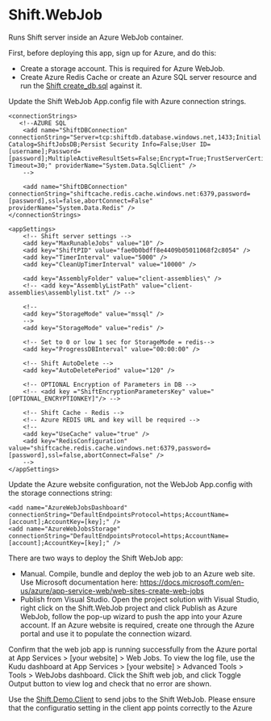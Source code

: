 # Shift.WebJob
Runs Shift server inside an Azure WebJob container.

First, before deploying this app, sign up for Azure, and do this:
- Create a storage account. This is required for Azure WebJob.
- Create Azure Redis Cache or create an Azure SQL server resource and run the [Shift create_db.sql](https://github.com/hhalim/Shift/blob/master/Shift/Database/create_db.sql) against it.

Update the Shift WebJob App.config file with Azure connection strings.
```
<connectionStrings>
   <!--AZURE SQL 
    <add name="ShiftDBConnection" connectionString="Server=tcp:shiftdb.database.windows.net,1433;Initial Catalog=ShiftJobsDB;Persist Security Info=False;User ID=[username];Password=[password];MultipleActiveResultSets=False;Encrypt=True;TrustServerCertificate=False;Connection Timeout=30;" providerName="System.Data.SqlClient" />
    -->
    
    <add name="ShiftDBConnection" connectionString="shiftcache.redis.cache.windows.net:6379,password=[password],ssl=false,abortConnect=False" providerName="System.Data.Redis" />
</connectionStrings>

<appSettings>
    <!-- Shift server settings -->
    <add key="MaxRunableJobs" value="10" />
    <add key="ShiftPID" value="fae0b0bdff8e4409b05011068f2c8054" />
    <add key="TimerInterval" value="5000" />
    <add key="CleanUpTimerInterval" value="10000" />

    <add key="AssemblyFolder" value="client-assemblies\" />
    <!-- <add key="AssemblyListPath" value="client-assemblies\assemblylist.txt" /> -->

    <!-- 
    <add key="StorageMode" value="mssql" />
    -->
    <add key="StorageMode" value="redis" />

    <!-- Set to 0 or low 1 sec for StorageMode = redis-->
    <add key="ProgressDBInterval" value="00:00:00" />
    
    <!-- Shift AutoDelete -->
    <add key="AutoDeletePeriod" value="120" />

    <!-- OPTIONAL Encryption of Parameters in DB -->
    <!-- <add key ="ShiftEncryptionParametersKey" value="[OPTIONAL_ENCRYPTIONKEY]"/> -->

    <!-- Shift Cache - Redis -->
    <!-- Azure REDIS URL and key will be required -->
    <!--
    <add key="UseCache" value="true" /> 
    <add key="RedisConfiguration" value="shiftcache.redis.cache.windows.net:6379,password=[password],ssl=false,abortConnect=False" />
    -->
</appSettings>
```

Update the Azure website configuration, not the WebJob App.config with the storage connections string:
```
<add name="AzureWebJobsDashboard" connectionString="DefaultEndpointsProtocol=https;AccountName=[account];AccountKey=[key];" />
<add name="AzureWebJobsStorage" connectionString="DefaultEndpointsProtocol=https;AccountName=[account];AccountKey=[key];" />
```

There are two ways to deploy the Shift WebJob app:
- Manual. Compile, bundle and deploy the web job to an Azure web site. Use Microsoft documentation here: <https://docs.microsoft.com/en-us/azure/app-service-web/web-sites-create-web-jobs>
- Publish from Visual Studio. Open the project solution with Visual Studio, right click on the Shift.WebJob project and click Publish as Azure WebJob, follow the pop-up wizard to push the app into your Azure account. If an Azure website is required, create one through the Azure portal and use it to populate the connection wizard.

Confirm that the web job app is running successfully from the Azure portal at App Services > [your website] > Web Jobs. To view the log file, use the Kudu dashboard at App Services > [your website] > Advanced Tools > Tools > WebJobs dashboard. Click the Shift web job, and click Toggle Output button to view log and check that no error are shown.

Use the [Shift.Demo.Client](https://github.com/hhalim/Shift.Demo.Client) to send jobs to the Shift WebJob. Please ensure that the configuratio setting in the client app points correctly to the Azure  
